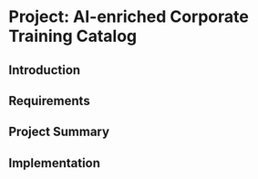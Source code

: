 # Project: AI-enriched Corporate Training Catalog

## Introduction

## Requirements

## Project Summary

## Implementation
